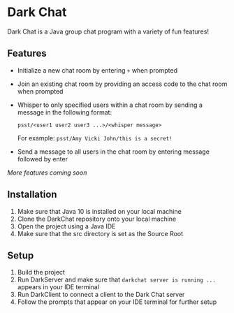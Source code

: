 # Dark Chat
Dark Chat is a Java group chat program with a variety of fun features!

## Features
- Initialize a new chat room by entering
`+` when prompted

- Join an existing chat room by providing an access code to the chat room when prompted

- Whisper to only specified users within a chat room by sending a message in the following format:

  `psst/<user1 user2 user3 ...>/<whisper message>`

  For example:
  `psst/Amy Vicki John/this is a secret!`
 
 - Send a message to all users in the chat room by entering message followed by enter
  
  
*More features coming soon*


## Installation
1. Make sure that Java 10 is installed on your local machine
2. Clone the DarkChat repository onto your local machine
3. Open the project using a Java IDE 
4. Make sure that the src directory is set as the Source Root

## Setup
1. Build the project
2. Run DarkServer and make sure that `darkchat server is running ...` appears in your IDE terminal
3. Run DarkClient to connect a client to the Dark Chat server
4. Follow the prompts that appear on your IDE terminal for further setup 




